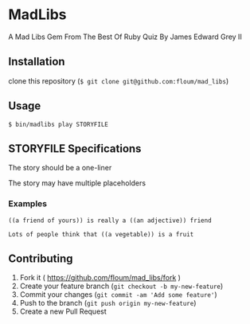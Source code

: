 # MadLibs

A Mad Libs Gem From The Best Of Ruby Quiz By James Edward Grey II

## Installation

clone this repository (`$ git clone git@github.com:floum/mad_libs`)

## Usage

`$ bin/madlibs play STORYFILE`

## STORYFILE Specifications
  
The story should be a one-liner

The story may have multiple placeholders

### Examples

`((a friend of yours)) is really a ((an adjective)) friend` 

`Lots of people think that ((a vegetable)) is a fruit`

## Contributing

1. Fork it ( https://github.com/floum/mad_libs/fork )
2. Create your feature branch (`git checkout -b my-new-feature`)
3. Commit your changes (`git commit -am 'Add some feature'`)
4. Push to the branch (`git push origin my-new-feature`)
5. Create a new Pull Request
